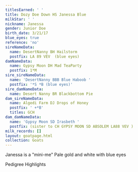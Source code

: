 ```yaml
---
titlesEarned: ' '
title: Dozy Doe Down HS Janessa Blue
milkStar: ' '
nickname: Janessa
gender: Junior Doe
birth_date: 3/21/17
blue_eyes: true
reference: 'no'
sireNameData:
  name: DesertNanny BH Hailstorm
  postfix: LA 89 VEV  (blue eyes)
damNameData:
  name: Gypsy Moon DH Mad TeaParty
  postfix: 1*M
sire_sireNameData:
  name: 'DesertNanny BBB Blue Haboob '
  postfix: '*S *B (blue eyes)'
sire_damNameData:
  name: Desert Nanny BR Blackbottom Pie
dam_sireNameData:
  name: Algedi Farm DJ Drops of Honey
  postfix: ' +*B'
  titles: GCH
dam_damNameData:
  name: 'Gypsy Moon SD Irasbeth '
  postfix: (sister to CH GYPSY MOON SD ABSOLEM LA88 VEV )
milk_records: []
layout: goatpage.html
collection: Goats
---
```

Janessa is a "mini-me" Pale gold and white with blue eyes

Pedigree Highlights
